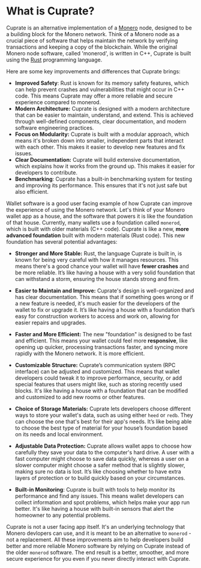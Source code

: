 # What is Cuprate?

Cuprate is an alternative implementation of a <a href="https://getmonero.org">Monero</a> node, designed to be a building block for the Monero network. Think of a Monero node as a crucial piece of software that helps maintain the network by verifying transactions and keeping a copy of the blockchain. While the original Monero node software, called 'monerod', is written in C++, Cuprate is built using the <a href="https://www.rust-lang.org/">Rust</a> programming language.

Here are some key improvements and differences that Cuprate brings:

*   **Improved Safety**: Rust is known for its memory safety features, which can help prevent crashes and vulnerabilities that might occur in C++ code. This means Cuprate may offer a more reliable and secure experience compared to monerod.
*   **Modern Architecture:** Cuprate is designed with a modern architecture that can be easier to maintain, understand, and extend. This is achieved through well-defined components, clear documentation, and modern software engineering practices.
*   **Focus on Modularity:** Cuprate is built with a modular approach, which means it's broken down into smaller, independent parts that interact with each other. This makes it easier to develop new features and fix issues.
*   **Clear Documentation:** Cuprate will build extensive documentation, which explains how it works from the ground up. This makes it easier for developers to contribute.
*   **Benchmarking**: Cuprate has a built-in benchmarking system for testing and improving its performance. This ensures that it's not just safe but also efficient.

Wallet software is a good user facing example of how Cuprate can improve the experience of using the Monero network. Let's think of your Monero wallet app as a house, and the software that powers it is like the foundation of that house. Currently, many wallets use a foundation called `monerod`, which is built with older materials (C++ code). Cuprate is like a new, **more advanced foundation** built with modern materials (Rust code). This new foundation has several potential advantages:

*   **Stronger and More Stable:** Rust, the language Cuprate is built in, is known for being very careful with how it manages resources. This means there's a good chance your wallet will have **fewer crashes** and be more reliable. It’s like having a house with a very solid foundation that can withstand a storm, ensuring the house stands strong and firm.

*   **Easier to Maintain and Improve:** Cuprate's design is well-organized and has clear documentation. This means that if something goes wrong or if a new feature is needed, it's much easier for the developers of the wallet to fix or upgrade it. It’s like having a house with a foundation that’s easy for construction workers to access and work on, allowing for easier repairs and upgrades.

*   **Faster and More Efficient:** The new "foundation" is designed to be fast and efficient. This means your wallet could feel more **responsive**, like opening up quicker, processing transactions faster, and syncing more rapidly with the Monero network. It is more efficient.

*   **Customizable Structure:** Cuprate’s communication system (RPC interface) can be adjusted and customized. This means that wallet developers could tweak it to improve performance, security, or add special features that users might like, such as storing recently used blocks. It's like having a house with a foundation that can be modified and customized to add new rooms or other features.

*   **Choice of Storage Materials:** Cuprate lets developers choose different ways to store your wallet's data, such as using either `heed` or `redb`. They can choose the one that's best for their app's needs. It’s like being able to choose the best type of material for your house’s foundation based on its needs and local environment.

*   **Adjustable Data Protection:** Cuprate allows wallet apps to choose how carefully they save your data to the computer's hard drive. A user with a fast computer might choose to save data quickly, whereas a user on a slower computer might choose a safer method that is slightly slower, making sure no data is lost. It’s like choosing whether to have extra layers of protection or to build quickly based on your circumstances.

*  **Built-in Monitoring**: Cuprate is built with tools to help monitor its performance and find any issues. This means wallet developers can collect information and spot problems, which helps make your app run better. It's like having a house with built-in sensors that alert the homeowner to any potential problems.

Cuprate is not a user facing app itself. It's an underlying technology that Monero devlopers can use, and it is meant to be an alternative to `monerod` - not a replacement. All these improvements aim to help developers build better and more reliable Monero software by relying on Cuprate instead of the older `monerod` software. The end result is a better, smoother, and more secure experience for you even if you never directly interact with Cuprate.

